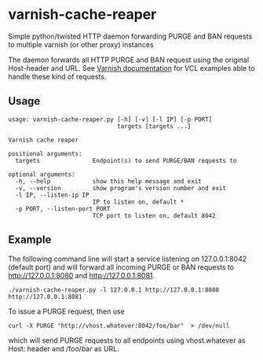 varnish-cache-reaper
====================

Simple python/twisted HTTP daemon forwarding PURGE and BAN requests to multiple varnish (or other proxy) instances

The daemon forwards all HTTP PURGE and BAN request using the original Host-header and URL.
See [Varnish documentation](https://www.varnish-cache.org/docs/3.0/tutorial/purging.html#) for VCL examples able to
handle these kind of requests.

## Usage

```
usage: varnish-cache-reaper.py [-h] [-v] [-l IP] [-p PORT]
                               targets [targets ...]

Varnish cache reaper

positional arguments:
  targets               Endpoint(s) to send PURGE/BAN requests to

optional arguments:
  -h, --help            show this help message and exit
  -v, --version         show program's version number and exit
  -l IP, --listen-ip IP
                        IP to listen on, default *
  -p PORT, --listen-port PORT
                        TCP port to listen on, default 8042
```

## Example

The following command line will start a service listening on 127.0.0.1:8042 (default port) and will forward all incoming PURGE or BAN
requests to http://127.0.0.1:8080 and http://127.0.0.1:8081.

```
./varnish-cache-reaper.py -l 127.0.0.1 http://127.0.0.1:8080 http://127.0.0.1:8081
```

To issue a PURGE request, then use
```
curl -X PURGE "http://vhost.whatever:8042/foo/bar"  > /dev/null
```

which will send PURGE requests to all endpoints using vhost.whatever as Host: header and /foo/bar as URL.

